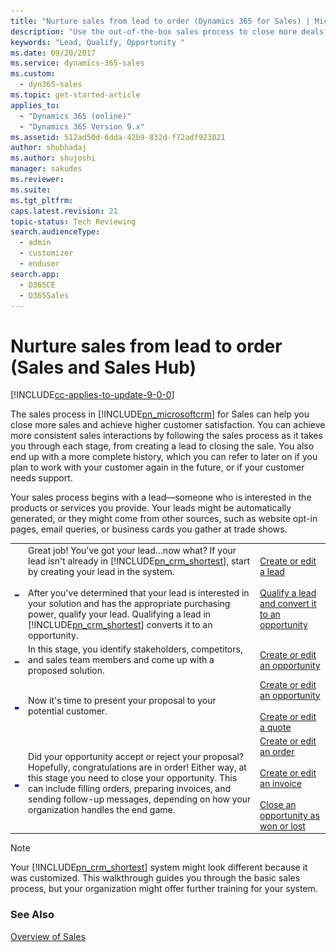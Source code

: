 ```yaml
---
title: "Nurture sales from lead to order (Dynamics 365 for Sales) | MicrosoftDocs"
description: "Use the out-of-the-box sales process to close more deals and improve customer satisfaction."
keywords: "Lead, Qualify, Opportunity "
ms.date: 09/20/2017
ms.service: dynamics-365-sales
ms.custom: 
  - dyn365-sales
ms.topic: get-started-article
applies_to: 
  - "Dynamics 365 (online)"
  - "Dynamics 365 Version 9.x"
ms.assetid: 512ad50d-6dda-42b9-832d-f72adf923821
author: shubhadaj
ms.author: shujoshi
manager: sakudes
ms.reviewer: 
ms.suite: 
ms.tgt_pltfrm: 
caps.latest.revision: 21
topic-status: Tech Reviewing
search.audienceType: 
  - admin
  - customizer
  - enduser
search.app: 
  - D365CE
  - D365Sales
---
```


# Nurture sales from lead to order (Sales and Sales Hub)

[!INCLUDE[cc-applies-to-update-9-0-0](../includes/cc_applies_to_update_9_0_0.md)]

The sales process in [!INCLUDE[pn_microsoftcrm](../includes/pn-dynamics-crm.md)] for Sales can help you close more sales and achieve higher customer satisfaction. You can achieve more consistent sales interactions by following the sales process as it takes you through each stage, from creating a lead to closing the sale. You also end up with a more complete history, which you can refer to later on if you plan to work with your customer again in the future, or if your customer needs support.  

 Your sales process begins with a lead—someone who is interested in the products or services you provide. Your leads might be automatically generated, or they might come from other sources, such as website opt-in pages, email queries, or business cards you gather at trade shows.  


|                                                                                                                      |                                                                                                                                                                                                                                                                                                                                                                                                                                                |                                                                                                                                                                                                                                                                                |
|----------------------------------------------------------------------------------------------------------------------|------------------------------------------------------------------------------------------------------------------------------------------------------------------------------------------------------------------------------------------------------------------------------------------------------------------------------------------------------------------------------------------------------------------------------------------------|--------------------------------------------------------------------------------------------------------------------------------------------------------------------------------------------------------------------------------------------------------------------------------|
|    ![Qualify arrow in Dynamics 365](../sales-enterprise/media/qualify-button.png "Qualify arrow in Dynamics 365")    | Great job! You've got your lead…now what? If your lead isn't already in [!INCLUDE[pn_crm_shortest](../includes/pn-crm-shortest.md)], start by creating your lead in the system.<br /><br /> After you've determined that your lead is interested in your solution and has the appropriate purchasing power, qualify your lead. Qualifying a lead in [!INCLUDE[pn_crm_shortest](../includes/pn-crm-shortest.md)] converts it to an opportunity. |                                      [Create or edit a lead](../sales-enterprise/create-edit-lead-sales.md)<br /><br /> [Qualify a lead and convert it to an opportunity](../sales-enterprise/qualify-lead-convert-opportunity-sales.md)                                       |
| ![Develop arrow in Dynamics 365](../sales-enterprise/media/develop-arrow-button.png "Develop arrow in Dynamics 365") |                                                                                                                                                              In this stage, you identify stakeholders, competitors, and sales team members and come up with a proposed solution.                                                                                                                                                               |                                                                                             [Create or edit an opportunity](../sales-enterprise/create-edit-opportunity-sales.md)                                                                                              |
|   ![Propose arrow for Dynamics 365](../sales-enterprise/media/propose-button.png "Propose arrow for Dynamics 365")   |                                                                                                                                                                                       Now it's time to present your proposal to your potential customer.                                                                                                                                                                                       |                                                   [Create or edit an opportunity](../sales-enterprise/create-edit-opportunity-sales.md)<br /><br /> [Create or edit a quote](../sales-enterprise/create-edit-quote-sales.md)                                                   |
|    ![Close arrow in Dynamics 365](../sales-enterprise/media/close-arrow-button.png "Close arrow in Dynamics 365")    |                                                                   Did your opportunity accept or reject your proposal? Hopefully, congratulations are in order! Either way, at this stage you need to close your opportunity. This can include filling orders, preparing invoices, and sending follow-up messages, depending on how your organization handles the end game.                                                                    | [Create or edit an order](../sales-enterprise/create-edit-order-sales.md)<br /><br /> [Create or edit an invoice](../sales-enterprise/create-edit-invoice-sales.md)<br /><br /> [Close an opportunity as won or lost](../sales-enterprise/close-opportunity-won-lost-sales.md) |

> [!NOTE]
>  Your [!INCLUDE[pn_crm_shortest](../includes/pn-crm-shortest.md)] system might look different because it was customized. This walkthrough guides you through the basic sales process, but your organization might offer further training for your system.

### See Also
 [Overview of Sales](../sales-enterprise/user-guide.md)
